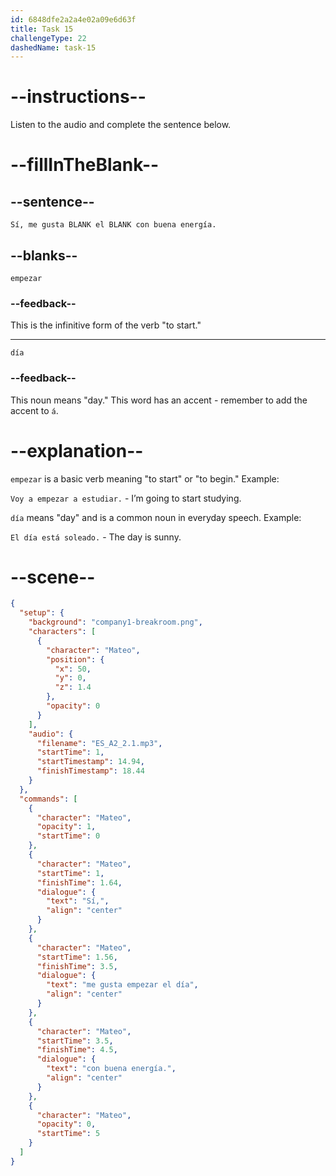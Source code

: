 ```yaml
---
id: 6848dfe2a2a4e02a09e6d63f
title: Task 15
challengeType: 22
dashedName: task-15
---
```


<!-- (Audio) Sí, me gusta empezar el día con buena energía. -->

# --instructions--

Listen to the audio and complete the sentence below.

# --fillInTheBlank--

## --sentence--

`Sí, me gusta BLANK el BLANK con buena energía.`

## --blanks--

`empezar`

### --feedback--

This is the infinitive form of the verb "to start."

---

`día`

### --feedback--

This noun means "day." This word has an accent - remember to add the accent to `á`.

# --explanation--

`empezar` is a basic verb meaning "to start" or "to begin." Example:

`Voy a empezar a estudiar.` - I’m going to start studying.

`día` means "day" and is a common noun in everyday speech. Example:

`El día está soleado.` - The day is sunny.

# --scene--

```json
{
  "setup": {
    "background": "company1-breakroom.png",
    "characters": [
      {
        "character": "Mateo",
        "position": {
          "x": 50,
          "y": 0,
          "z": 1.4
        },
        "opacity": 0
      }
    ],
    "audio": {
      "filename": "ES_A2_2.1.mp3",
      "startTime": 1,
      "startTimestamp": 14.94,
      "finishTimestamp": 18.44
    }
  },
  "commands": [
    {
      "character": "Mateo",
      "opacity": 1,
      "startTime": 0
    },
    {
      "character": "Mateo",
      "startTime": 1,
      "finishTime": 1.64,
      "dialogue": {
        "text": "Sí,",
        "align": "center"
      }
    },
    {
      "character": "Mateo",
      "startTime": 1.56,
      "finishTime": 3.5,
      "dialogue": {
        "text": "me gusta empezar el día",
        "align": "center"
      }
    },
    {
      "character": "Mateo",
      "startTime": 3.5,
      "finishTime": 4.5,
      "dialogue": {
        "text": "con buena energía.",
        "align": "center"
      }
    },
    {
      "character": "Mateo",
      "opacity": 0,
      "startTime": 5
    }
  ]
}
```
